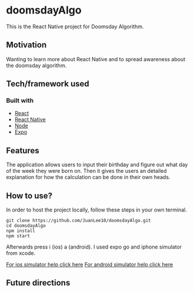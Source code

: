 # doomsdayAlgo

This is the React Native project for Doomsday Algorithm.

## Motivation
<!-- A short description of the motivation behind the creation and maintenance of the project. This should explain **why** the project exists. -->

Wanting to learn more about React Native and to spread awareness about the doomsday algorithm. 

<!-- ## Build status
Build status of continus integration i.e. travis, appveyor etc. Ex. - 

[![Build Status](https://travis-ci.org/akashnimare/foco.svg?branch=master)](https://travis-ci.org/akashnimare/foco)
[![Windows Build Status](https://ci.appveyor.com/api/projects/status/github/akashnimare/foco?branch=master&svg=true)](https://ci.appveyor.com/project/akashnimare/foco/branch/master)

## Code style
If you're using any code style like xo, standard etc. That will help others while contributing to your project. Ex. -

[![js-standard-style](https://img.shields.io/badge/code%20style-standard-brightgreen.svg?style=flat)](https://github.com/feross/standard)
 
## Screenshots
Include logo/demo screenshot etc. -->

## Tech/framework used

### Built with
- [React](https://reactjs.org)
- [React Native](https://reactnative.dev)
- [Node](https://nodejs.org/en)
- [Expo](https://expo.dev/client)

## Features
The application allows users to input their birthday and figure out what day of the week they were born on. Then it gives the users an 
detailed explanation for how the calculation can be done in their own heads.

## How to use?
In order to host the project locally, follow these steps in your own terminal.

    git clone https://github.com/JuanLee10/doomsdayAlgo.git
    cd doomsdayAlgo
    npm install
    npm start

Afterwards press i (ios) a (android). I used expo go and iphone simulator from xcode. 

[For ios simulator help click here](https://youtu.be/VozPNrt-LfE?t=2253)
[For android simulator help click here](https://youtu.be/VozPNrt-LfE?t=1874)

## Future directions


<!-- 

## Code Example
Show what the library does as concisely as possible, developers should be able to figure out **how** your project solves their problem by looking at the code example. Make sure the API you are showing off is obvious, and that your code is short and concise.

## Installation
Provide step by step series of examples and explanations about how to get a development env running.

## API Reference

Depending on the size of the project, if it is small and simple enough the reference docs can be added to the README. For medium size to larger projects it is important to at least provide a link to where the API reference docs live.

## Tests
Describe and show how to run the tests with code examples.

## Contribute

Let people know how they can contribute into your project. A [contributing guideline](https://github.com/zulip/zulip-electron/blob/master/CONTRIBUTING.md) will be a big plus.

## Credits
Give proper credits. This could be a link to any repo which inspired you to build this project, any blogposts or links to people who contrbuted in this project. 

#### Anything else that seems useful

## License
A short snippet describing the license (MIT, Apache etc)

MIT © [Yourname]() -->

